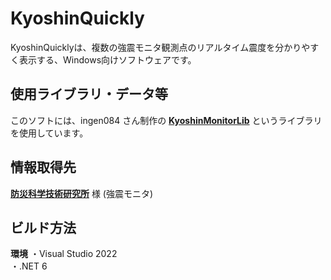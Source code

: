 # KyoshinQuickly
KyoshinQuicklyは、複数の強震モニタ観測点のリアルタイム震度を分かりやすく表示する、Windows向けソフトウェアです。
## 使用ライブラリ・データ等
このソフトには、ingen084 さん制作の **[KyoshinMonitorLib](https://github.com/ingen084/KyoshinMonitorLib)** というライブラリを使用しています。
## 情報取得先
**[防災科学技術研究所](https://www.bosai.go.jp/)** 様 (強震モニタ)
## ビルド方法
**環境**
・Visual Studio 2022
<br>
・.NET 6
